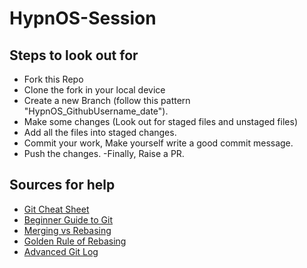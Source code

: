 # HypnOS-Session

## Steps to look out for
- Fork this Repo
- Clone the fork in your local device
- Create a new Branch (follow this pattern "HypnOS_GithubUsername_date").
- Make some changes (Look out for staged files and unstaged files)
- Add all the files into staged changes.
- Commit your work, Make yourself write a good commit message.
- Push the changes.
-Finally, Raise a PR.


## Sources for help
- [Git Cheat Sheet](https://www.atlassian.com/dam/jcr:e7e22f25-bba2-4ef1-a197-53f46b6df4a5/SWTM-2088_Atlassian-Git-Cheatsheet.pdf)
- [Beginner Guide to Git](https://www.atlassian.com/git/tutorials/what-is-version-control)
- [Merging vs Rebasing](https://www.atlassian.com/git/tutorials/merging-vs-rebasing)
- [Golden Rule of Rebasing](https://www.atlassian.com/git/tutorials/merging-vs-rebasing#the-golden-rule-of-rebasing)
- [Advanced Git Log](https://www.atlassian.com/git/tutorials/git-log)
